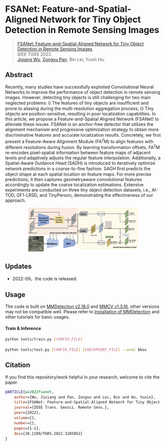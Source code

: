 # FSANet: Feature-and-Spatial-Aligned Network for Tiny Object Detection in Remote Sensing Images

>   [FSANet: Feature-and-Spatial-Aligned Network for Tiny Object Detection in Remote Sensing Images](https://baidu.com) \
>   *IEEE TGRS* 2022. \
>   [Jixiang Wu](http://lausen-ng.github.io/), [Zongxu Pan](http://people.ucas.ac.cn/~panzx), Bin Lei, Yuxin Hu.

## Abstract

Recently, many studies have successfully exploited Convolutional Neural Networks to improve the performance of object detection in remote sensing images. However, detecting tiny objects is still challenging for two main neglected problems: i) The features of tiny objects are insufﬁcient and prone to aliasing during the multi-resolution aggregation process; ii) Tiny objects are position-sensitive, resulting in poor localization capabilities. In this article, we propose a Feature-and-Spatial Aligned Network (FSANet) to alleviate these issues. FSANet is an anchor-free detector that utilizes the alignment mechanism and progressive optimization strategy to obtain more discriminative features and accurate localization results. Concretely, we ﬁrst present a Feature-Aware Alignment Module (FA<sup>2</sup>M) to align features with different resolutions during fusion. By learning transformation offsets, FA<sup>2</sup>M re-encodes pixel-spatial information between feature maps of adjacent levels and adaptively adjusts the regular feature interpolation. Additionally, a Spatial-Aware Guidance Head (SAGH) is introduced to iteratively optimize network predictions in a coarse-to-ﬁne fashion. SAGH ﬁrst predicts the object shape at each spatial location on feature maps. For more precise predictions, it then captures geometryaware convolutional features accordingly to update the coarse localization estimations. Extensive experiments are conducted on three tiny object detection datasets, i.e., AI-TOD, GF1-LRSD, and TinyPerson, demonstrating the effectiveness of our approach.

<div align="center">
	<img src="./framework.png" alt="framework" style="zoom:35%;"/>
</div>

## Updates

-   2022-09，the code is released.

## Usage

The code is bulit on [MMDetection v2.18.0](https://github.com/open-mmlab/mmdetection/releases/tag/v2.18.0) and [MMCV v1.3.16](https://github.com/open-mmlab/mmcv/releases/tag/v1.3.16), other versions may not be compatible well. Please refer to [Installation of MMDetection](https://mmdetection.readthedocs.io/en/v2.18.1/get_started.html#installation) and other tutorials for basic usages.

#### Train & Inference

```bash
python tools/train.py [CONFIG_FILE]

python tools/test.py [CONFIG_FILE] [CHECKPOINT_FILE] --eval bbox
```

## Citation

If you find this repository/work helpful in your research, welcome to cite the paper.

```bibtex
@ARTICLE{wu2022fsanet,
	author={Wu, Jixiang and Pan, Zongxu and Lei, Bin and Hu, Yuxin},  
	title={FSANet: Feature-and-Spatial-Aligned Network for Tiny Object Detection in Remote Sensing Images},   
	journal={IEEE Trans. Geosci. Remote Sens.},   
	year={2022},  
	volume={},  
	number={},  
	pages={1-1},  
	doi={10.1109/TGRS.2022.3205052}
}
```

